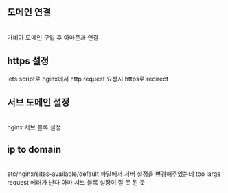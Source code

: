 <h2>도메인 연결</h2>
<br>
가비아 도메인 구입 후 아마존과 연결 
<h2>https 설정</h2>
lets script로 nginx에서 http request 요청시  https로 redirect
<br>
<h2>서브 도메인 설정</h2>
<br>
nginx 서브 블록 설정
<h2>ip to domain</h2>
<br>
etc/nginx/sites-available/default 파일에서 서버 설정을 변경해주었는데 
too large request 에러가 난다 아마 서브 블록 설정이 잘 못 된 듯